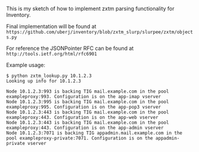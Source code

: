 This is my sketch of how to implement zxtm parsing functionality for Inventory.

Final implementation will be found at `https://github.com/uberj/inventory/blob/zxtm_slurp/slurpee/zxtm/objects.py`

For reference the JSONPointer RFC can be found at `http://tools.ietf.org/html/rfc6901`

Example usage:
```
$ python zxtm_lookup.py 10.1.2.3
Looking up info for 10.1.2.3

Node 10.1.2.3:993 is backing TIG mail.example.com in the pool exampleproxy:993. Configuration is on the app-imap vserver
Node 10.1.2.3:995 is backing TIG mail.example.com in the pool exampleproxy:995. Configuration is on the app-pop3 vserver
Node 10.1.2.3:443 is backing TIG mail.example.com in the pool exampleproxy:443. Configuration is on the app-web vserver
Node 10.1.2.3:443 is backing TIG mail.example.com in the pool exampleproxy:443. Configuration is on the app-admin vserver
Node 10.1.2.3:7071 is backing TIG appadmin.mail.example.com in the pool exampleproxy-private:7071. Configuration is on the appadmin-private vserver
```
